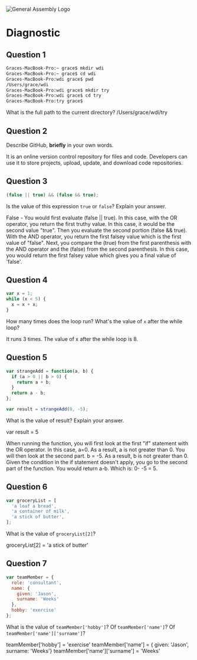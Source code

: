 ![General Assembly Logo](http://i.imgur.com/ke8USTq.png)

# Diagnostic

## Question 1

```sh
Graces-MacBook-Pro:~ grace$ mkdir wdi
Graces-MacBook-Pro:~ grace$ cd wdi
Graces-MacBook-Pro:wdi grace$ pwd
/Users/grace/wdi
Graces-MacBook-Pro:wdi grace$ mkdir try
Graces-MacBook-Pro:wdi grace$ cd try
Graces-MacBook-Pro:try grace$
```

What is the full path to the current directory?
/Users/grace/wdi/try


## Question 2

Describe GitHub, **briefly** in your own words.

It is an online version control repository for files and code. Developers can use it to store projects, upload, update, and download code repositories.

## Question 3

```js
(false || true) && (false && true);
```

Is the value of this expression `true` or `false`?  Explain your answer.

False - You would first evaluate (false || true). In this case, with the OR operator, you return the first truthy value. In this case, it would be the second value "true". Then you evaluate the second portion (false && true). With the AND operator, you return the first falsey value which is the first value of "false". Next, you compare the (true) from the first parenthesis with the AND operator and the (false) from the second parenthesis. In this case, you would return the first falsey value which gives you a final value of 'false'.

## Question 4

```js
var x = 1;
while (x < 5) {
  x = x + x;
}
```

How many times does the loop run?  What's the value of `x` after the while loop?

It runs 3 times. The value of x after the while loop is 8.

## Question 5

```js
var strangeAdd = function(a, b) {
  if (a > 0 || b > 0) {
    return a + b;
  }
  return a - b;
};

var result = strangeAdd(0, -5);
```

What is the value of result?  Explain your answer.

var result = 5

When running the function, you will first look at the first "if" statement with the OR operator. In this case, a=0. As a result, a is not greater than 0. You will then look at the second part. b = -5. As a result, b is not greater than 0. Given the condition in the if statement doesn't apply, you go to the second part of the function. You would return a-b. Which is: 0- -5 = 5.

## Question 6

```js
var groceryList = [
  'a loaf a bread',
  'a container of milk',
  'a stick of butter',
];
```

What is the value of `groceryList[2]`?

groceryList[2] = 'a stick of butter'

## Question 7

```js
var teamMember = {
  role: 'consultant',
  name: {
    given: 'Jason',
    surname: 'Weeks'
  },
  hobby: 'exercise'
};
```

What is the value of `teamMember['hobby']`?  Of `teamMember['name']`?  Of
`teamMember['name']['surname']`?

teamMember['hobby'] = 'exercise'
teamMember['name'] = {
          given: 'Jason',
          surname: 'Weeks'}
teamMember['name']['surname'] = 'Weeks'
